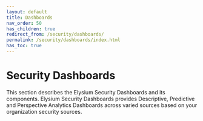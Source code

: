 ```yaml
---
layout: default
title: Dashboards
nav_order: 50
has_children: true
redirect_from: /security/dashboards/
permalink: /security/dashboards/index.html
has_toc: true
---
```




# Security Dashboards

This section describes the Elysium Security Dashboards and its components. Elysium Security Dashboards provides Descriptive, Predictive and Perspective Analytics Dashboards across varied sources based on your organization security sources.








